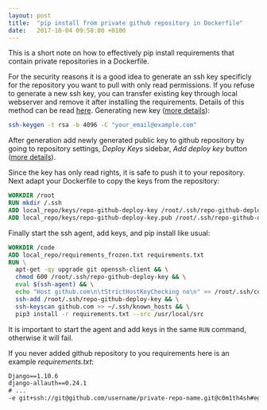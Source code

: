 ```yaml
---
layout: post
title:  "pip install from private github repository in Dockerfile"
date:   2017-10-04 09:58:00 +0100
---
```



This is a short note on how to effectively pip install requirements that
contain private repositories in a Dockerfile.

For the security reasons it is a good idea to generate an ssh key specificly
for the repository you want to pull with only read permissions. 
If you refuse to generate a new ssh key, you can transfer existing key through
local webserver and remove it after installing the requirements. Details of
this method can be read
[here](https://farazdagi.com/2016/using-ssh-private-keys-securely-when-building-docker-images/).
Generating new key
([more details](https://help.github.com/articles/generating-a-new-ssh-key-and-adding-it-to-the-ssh-agent/#generating-a-new-ssh-key)):

``` bash
ssh-keygen -t rsa -b 4096 -C "your_email@example.com"
```

After generation add newly generated public key to github repository by going
to repository settings, *Deploy Keys* sidebar, *Add deploy key* button
([more details](https://developer.github.com/v3/guides/managing-deploy-keys/#deploy-keys)).

Since the key has only read rights, it is safe to push it to your repository.
Next adapt your Dockerfile to copy the keys from the repository:
``` Dockerfile
WORKDIR /root
RUN mkdir /.ssh
ADD local_repo/keys/repo-github-deploy-key /root/.ssh/repo-github-deploy-key
ADD local_repo/keys/repo-github-deploy-key.pub /root/.ssh/repo-github-deploy-key.pub
```

Finally start the ssh agent, add keys, and pip install like usual:
``` Dockerfile
WORKDIR /code
ADD local_repo/requirements_frozen.txt requirements.txt
RUN \
  apt-get -qy upgrade git openssh-client && \
  chmod 600 /root/.ssh/repo-github-deploy-key && \
  eval $(ssh-agent) && \
  echo "Host github.com\n\tStrictHostKeyChecking no\n" >> /root/.ssh/config && \
  ssh-add /root/.ssh/repo-github-deploy-key && \
  ssh-keyscan github.com >> ~/.ssh/known_hosts && \
  pip3 install -r requirements.txt --src /usr/local/src
```

It is important to start the agent and add keys in the same `RUN` command,
otherwise it will fail.

If you never added github repository to you requirements here is an example
*requirements.txt*:
``` markdown
Django==1.10.6
django-allauth==0.24.1
# ...
-e git+ssh://git@github.com/username/private-repo-name.git@c0m1th4sh#egg=app-name
```

